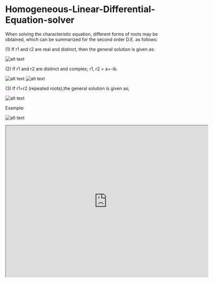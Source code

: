 # Homogeneous-Linear-Differential-Equation-solver
When solving the characteristic equation, different forms of roots may be
obtained, which can be summarized for the second order D.E. as follows: 

(1) If r1 and r2 are real and distinct, then the general solution is given as:


![alt text](https://i.imgur.com/uqFgCPh.jpg)

(2) If r1 and r2 are distinct and complex; r1, r2 = a+-ib.


![alt text](https://i.imgur.com/Mqmm3la.jpg)
![alt text](https://i.imgur.com/SQ8eCag.jpg)


(3) If r1=r2 (repeated roots),the general solution is given as;


![alt text](https://i.imgur.com/rbiG5pe.jpg)


Example:

![alt text](https://i.imgur.com/sKeLHOs.png)

<iframe src="https://drive.google.com/file/d/1xhm5fNeEXDxSssbflH_Z-EWsfsCRp-cU/preview" width="640" height="480"></iframe>
